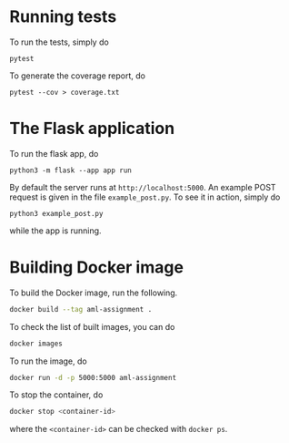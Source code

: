 # Running tests

To run the tests, simply do

```shell
pytest
```

To generate the coverage report, do

```shell
pytest --cov > coverage.txt
```

# The Flask application

To run the flask app, do

```shell
python3 -m flask --app app run
```

By default the server runs at `http://localhost:5000`. An example POST request is given in the file `example_post.py`. To see it in action, simply do

```shell
python3 example_post.py
```

while the app is running.

# Building Docker image

To build the Docker image, run the following.

```bash
docker build --tag aml-assignment .
```

To check the list of built images, you can do

```bash
docker images
```

To run the image, do

```bash
docker run -d -p 5000:5000 aml-assignment
```

To stop the container, do

```bash
docker stop <container-id>
```

where the `<container-id>` can be checked with `docker ps`.
